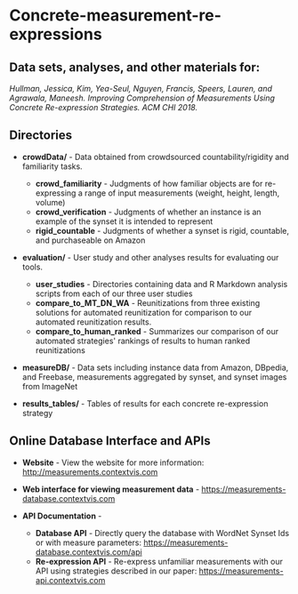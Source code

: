 # Concrete-measurement-re-expressions
## Data sets, analyses, and other materials for:

  *Hullman, Jessica, Kim, Yea-Seul, Nguyen, Francis, Speers, Lauren, and Agrawala, Maneesh. Improving Comprehension of 
  Measurements Using Concrete Re-expression Strategies. ACM CHI 2018.* 

## Directories

  - **crowdData/** - Data obtained from crowdsourced countability/rigidity and familiarity tasks.
       - **crowd_familiarity** - Judgments of how familiar objects are for re-expressing a range of input measurements (weight, height, length, volume)
       - **crowd_verification** - Judgments of whether an instance is an example of the synset it is intended to represent
       - **rigid_countable** - Judgments of whether a synset is rigid, countable, and purchaseable on Amazon 

  - **evaluation/** - User study and other analyses results for evaluating our tools. 
       - **user_studies** - Directories containing data and R Markdown analysis scripts from each of our three user studies
       - **compare_to_MT_DN_WA** - Reunitizations from three existing solutions for automated reunitization for comparison to our automated reunitization results. 
       - **compare_to_human_ranked** - Summarizes our comparison of our automated strategies' rankings of results to human ranked reunitizations

  - **measureDB/** - Data sets including instance data from Amazon, DBpedia, and Freebase, measurements aggregated by synset, and 
  synset images from ImageNet

  - **results_tables/** - Tables of results for each concrete re-expression strategy

## Online Database Interface and APIs
 - **Website** - View the website for more information: http://measurements.contextvis.com

 - **Web interface for viewing measurement data** - https://measurements-database.contextvis.com

 - **API Documentation** - 
	- **Database API** - Directly query the database with WordNet Synset Ids or with measure parameters: https://measurements-database.contextvis.com/api
	- **Re-expression API** - Re-express unfamiliar measurements with our API using  strategies described in our paper: https://measurements-api.contextvis.com 






